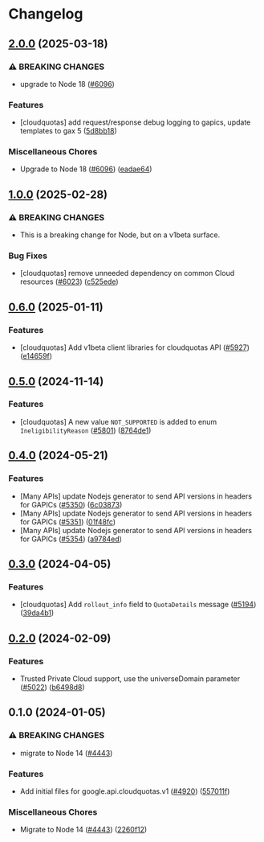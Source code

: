 # Changelog

## [2.0.0](https://github.com/googleapis/google-cloud-node/compare/cloudquotas-v1.0.0...cloudquotas-v2.0.0) (2025-03-18)


### ⚠ BREAKING CHANGES

* upgrade to Node 18 ([#6096](https://github.com/googleapis/google-cloud-node/issues/6096))

### Features

* [cloudquotas] add request/response debug logging to gapics, update templates to gax 5  ([5d8bb18](https://github.com/googleapis/google-cloud-node/commit/5d8bb188b7c6f447f75b88e2b0807f89a7c5f6b7))


### Miscellaneous Chores

* Upgrade to Node 18 ([#6096](https://github.com/googleapis/google-cloud-node/issues/6096)) ([eadae64](https://github.com/googleapis/google-cloud-node/commit/eadae64d54e07aa2c65097ea52e65008d4e87436))

## [1.0.0](https://github.com/googleapis/google-cloud-node/compare/cloudquotas-v0.6.0...cloudquotas-v1.0.0) (2025-02-28)


### ⚠ BREAKING CHANGES

* This is a breaking change for Node, but on a v1beta surface.

### Bug Fixes

* [cloudquotas] remove unneeded dependency on common Cloud resources ([#6023](https://github.com/googleapis/google-cloud-node/issues/6023)) ([c525ede](https://github.com/googleapis/google-cloud-node/commit/c525ede76e56ba30bbfd5ab34eb9b11729d8f168))

## [0.6.0](https://github.com/googleapis/google-cloud-node/compare/cloudquotas-v0.5.0...cloudquotas-v0.6.0) (2025-01-11)


### Features

* [cloudquotas] Add v1beta client libraries for cloudquotas API ([#5927](https://github.com/googleapis/google-cloud-node/issues/5927)) ([e14659f](https://github.com/googleapis/google-cloud-node/commit/e14659f200d28f9ea34258682ed781909b039ea5))

## [0.5.0](https://github.com/googleapis/google-cloud-node/compare/cloudquotas-v0.4.0...cloudquotas-v0.5.0) (2024-11-14)


### Features

* [cloudquotas] A new value `NOT_SUPPORTED` is added to enum `IneligibilityReason` ([#5801](https://github.com/googleapis/google-cloud-node/issues/5801)) ([8764de1](https://github.com/googleapis/google-cloud-node/commit/8764de199b0bbe7188e6c2a225bd5692734412a3))

## [0.4.0](https://github.com/googleapis/google-cloud-node/compare/cloudquotas-v0.3.0...cloudquotas-v0.4.0) (2024-05-21)


### Features

* [Many APIs] update Nodejs generator to send API versions in headers for GAPICs ([#5350](https://github.com/googleapis/google-cloud-node/issues/5350)) ([6c03873](https://github.com/googleapis/google-cloud-node/commit/6c038731de1f36456042e6b4ecf2a9686be662c7))
* [Many APIs] update Nodejs generator to send API versions in headers for GAPICs ([#5351](https://github.com/googleapis/google-cloud-node/issues/5351)) ([01f48fc](https://github.com/googleapis/google-cloud-node/commit/01f48fce63ec4ddf801d59ee2b8c0db9f6fb8372))
* [Many APIs] update Nodejs generator to send API versions in headers for GAPICs ([#5354](https://github.com/googleapis/google-cloud-node/issues/5354)) ([a9784ed](https://github.com/googleapis/google-cloud-node/commit/a9784ed3db6ee96d171762308bbbcd57390b6866))

## [0.3.0](https://github.com/googleapis/google-cloud-node/compare/cloudquotas-v0.2.0...cloudquotas-v0.3.0) (2024-04-05)


### Features

* [cloudquotas] Add `rollout_info` field to `QuotaDetails` message ([#5194](https://github.com/googleapis/google-cloud-node/issues/5194)) ([39da4b1](https://github.com/googleapis/google-cloud-node/commit/39da4b1b5e02da47dd449420bfd215461bec4801))

## [0.2.0](https://github.com/googleapis/google-cloud-node/compare/cloudquotas-v0.1.0...cloudquotas-v0.2.0) (2024-02-09)


### Features

* Trusted Private Cloud support, use the universeDomain parameter  ([#5022](https://github.com/googleapis/google-cloud-node/issues/5022)) ([b6498d8](https://github.com/googleapis/google-cloud-node/commit/b6498d8580d056817981dedbaa0ea5d82e9dccc2))

## 0.1.0 (2024-01-05)


### ⚠ BREAKING CHANGES

* migrate to Node 14 ([#4443](https://github.com/googleapis/google-cloud-node/issues/4443))

### Features

* Add initial files for google.api.cloudquotas.v1 ([#4920](https://github.com/googleapis/google-cloud-node/issues/4920)) ([557011f](https://github.com/googleapis/google-cloud-node/commit/557011f7de32dfb6f500364a5317a6d1063362f4))


### Miscellaneous Chores

* Migrate to Node 14 ([#4443](https://github.com/googleapis/google-cloud-node/issues/4443)) ([2260f12](https://github.com/googleapis/google-cloud-node/commit/2260f12543d171bda95345e53475f5f0fdc45770))
